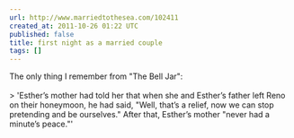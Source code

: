 ```yaml
---
url: http://www.marriedtothesea.com/102411
created_at: 2011-10-26 01:22 UTC
published: false
title: first night as a married couple
tags: []
---
```


The only thing I remember from "The Bell Jar":<br><br>> 'Esther’s mother had told her that when she and Esther’s father left Reno on their honeymoon, he had said, "Well, that’s a relief, now we can stop pretending and be ourselves." After that, Esther’s mother "never had a minute’s peace."'
